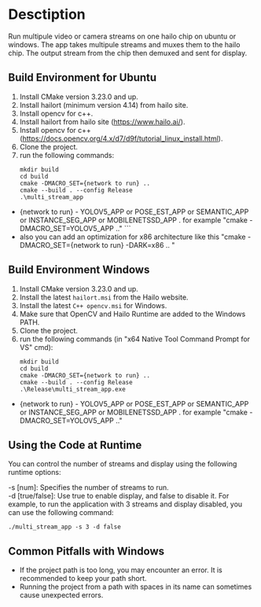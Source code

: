 # Desctiption
Run multipule video or camera streams on one hailo chip on ubuntu or windows. 
The app takes multipule streams and muxes them to the hailo chip. 
The output stream from the chip then demuxed and sent for display. 

## Build Environment for Ubuntu
1. Install CMake version 3.23.0 and up.
2. Install hailort (minimum version 4.14) from hailo site.
3. Install opencv for c++.
2. Install hailort from hailo site (https://www.hailo.ai/).
3. Install opencv for c++ (https://docs.opencv.org/4.x/d7/d9f/tutorial_linux_install.html).
5. Clone the project.
6. run the following commands:
   ```
   mkdir build
   cd build
   cmake -DMACRO_SET={network to run} ..
   cmake --build . --config Release
   .\multi_stream_app
  * {network to run} - YOLOV5_APP or POSE_EST_APP or SEMANTIC_APP or INSTANCE_SEG_APP or MOBILENETSSD_APP .
   for example "cmake -DMACRO_SET=YOLOV5_APP .." ```
  * also you can add an optimization for x86 architecture like this "cmake -DMACRO_SET={network to run} -DARK=x86 .. "
    
## Build Environment Windows
1. Install CMake version 3.23.0 and up.
2. Install the latest `hailort.msi` from the Hailo website.
3. Install the latest `C++ opencv.msi` for Windows.
4. Make sure that OpenCV and Hailo Runtime are added to the Windows PATH.
5. Clone the project.
6. run the following commands (in "x64 Native Tool Command Prompt for VS" cmd):
    ```
    mkdir build
    cd build
    cmake -DMACRO_SET={network to run} ..
    cmake --build . --config Release
    .\Release\multi_stream_app.exe
    ```
* {network to run} - YOLOV5_APP or POSE_EST_APP or SEMANTIC_APP or INSTANCE_SEG_APP or MOBILENETSSD_APP .
   for example "cmake -DMACRO_SET=YOLOV5_APP .."

## Using the Code at Runtime
   You can control the number of streams and display using the following runtime options:

   -s [num]: Specifies the number of streams to run.<br>
   -d [true/false]: Use true to enable display, and false to disable it.
   For example, to run the application with 3 streams and display disabled, you can use the following command:
   ```
   ./multi_stream_app -s 3 -d false
   ```

## Common Pitfalls with Windows
* If the project path is too long, you may encounter an error. It is recommended to keep your path short.
* Running the project from a path with spaces in its name can sometimes cause unexpected errors.
